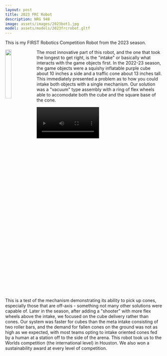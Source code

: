 ```yaml
---
layout: post
title: 2023 FRC Robot
description: NRG 948
image: assets/images/2023bot1.jpg
model: assets/models/2023frcrobot.gltf
---
```


This is my FIRST Robotics Competition Robot from the 2023 season.

<img src="{{ site.url | absolute_path}}/assets/images/2023bot2.jpg" style="float: left; width:20%;"/>

The most innovative part of this robot, and the one that took the longest to get right, is the "intake" or basically what interacts with the game objects first. In the 2022-23 season, the game objects were a squishy inflatable purple cube about 10 inches a side and a traffic cone about 13 inches tall. This immediately presented a problem as to how you could intake both objects with a single mechanism. Our solution was a "vacuum" type assembly with a ring of flex wheels able to accomodate both the cube and the square base of the cone.

<video width="200" controls>
  <source src="{{ site.url | absolute_path}}/assets/images/intdancetesting.mp4" type="video/mp4">
</video>

<p style="float:left;">This is a test of the mechanism demonstrating its ability to pick up cones, especially those that are off-axis - something not many other solutions were capable of. Later in the season, after adding a "shooter" with more flex wheels above the intake, we focused on the cube delivery rather than cones. Our system was faster for cubes than the meta intake consisting of two roller bars, and the demand for fallen cones on the ground was not as high as we expected, with most teams opting to intake oriented cones fed by a human at a station off to the side of the arena. This robot took us to the Worlds competition (the international level) in Houston. We also won a sustainability award at every level of competition.</p>